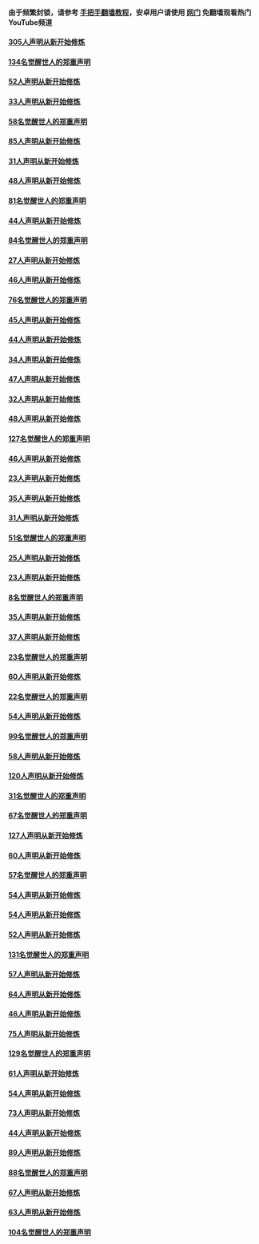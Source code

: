 #### 由于频繁封锁，请参考 [手把手翻墙教程](https://github.com/gfw-breaker/guides/wiki/)，安卓用户请使用 [网门](https://github.com/gfw-breaker/nogfw/blob/master/dl.md?t=03190200) 免翻墙观看热门YouTube频道 

#### [305人声明从新开始修炼](../pages/91/422153.md?t=03190200) 

#### [134名觉醒世人的郑重声明](../pages/91/422152.md?t=03190200) 

#### [52人声明从新开始修炼](../pages/91/421846.md?t=03190200) 

#### [33人声明从新开始修炼](../pages/91/421804.md?t=03190200) 

#### [58名觉醒世人的郑重声明](../pages/91/421845.md?t=03190200) 

#### [85人声明从新开始修炼](../pages/91/421769.md?t=03190200) 

#### [31人声明从新开始修炼](../pages/91/421763.md?t=03190200) 

#### [48人声明从新开始修炼](../pages/91/421605.md?t=03190200) 

#### [81名觉醒世人的郑重声明](../pages/91/421656.md?t=03190200) 

#### [44人声明从新开始修炼](../pages/91/421544.md?t=03190200) 

#### [84名觉醒世人的郑重声明](../pages/91/421543.md?t=03190200) 

#### [27人声明从新开始修炼](../pages/91/421465.md?t=03190200) 

#### [46人声明从新开始修炼](../pages/91/421454.md?t=03190200) 

#### [76名觉醒世人的郑重声明](../pages/91/421453.md?t=03190200) 

#### [45人声明从新开始修炼](../pages/91/421452.md?t=03190200) 

#### [44人声明从新开始修炼](../pages/91/421422.md?t=03190200) 

#### [34人声明从新开始修炼](../pages/91/421322.md?t=03190200) 

#### [47人声明从新开始修炼](../pages/91/421264.md?t=03190200) 

#### [32人声明从新开始修炼](../pages/91/421225.md?t=03190200) 

#### [48人声明从新开始修炼](../pages/91/421202.md?t=03190200) 

#### [127名觉醒世人的郑重声明](../pages/91/421224.md?t=03190200) 

#### [46人声明从新开始修炼](../pages/91/421203.md?t=03190200) 

#### [23人声明从新开始修炼](../pages/91/421138.md?t=03190200) 

#### [35人声明从新开始修炼](../pages/91/421122.md?t=03190200) 

#### [31人声明从新开始修炼](../pages/91/421081.md?t=03190200) 

#### [51名觉醒世人的郑重声明](../pages/91/421080.md?t=03190200) 

#### [25人声明从新开始修炼](../pages/91/421020.md?t=03190200) 

#### [23人声明从新开始修炼](../pages/91/420884.md?t=03190200) 

#### [8名觉醒世人的郑重声明](../pages/91/420883.md?t=03190200) 

#### [35人声明从新开始修炼](../pages/91/420809.md?t=03190200) 

#### [37人声明从新开始修炼](../pages/91/420766.md?t=03190200) 

#### [23名觉醒世人的郑重声明](../pages/91/420765.md?t=03190200) 

#### [60人声明从新开始修炼](../pages/91/420727.md?t=03190200) 

#### [22名觉醒世人的郑重声明](../pages/91/420726.md?t=03190200) 

#### [54人声明从新开始修炼](../pages/91/420529.md?t=03190200) 

#### [99名觉醒世人的郑重声明](../pages/91/420528.md?t=03190200) 

#### [58人声明从新开始修炼](../pages/91/420198.md?t=03190200) 

#### [120人声明从新开始修炼](../pages/91/420141.md?t=03190200) 

#### [31名觉醒世人的郑重声明](../pages/91/420197.md?t=03190200) 

#### [67名觉醒世人的郑重声明](../pages/91/420140.md?t=03190200) 

#### [127人声明从新开始修炼](../pages/91/420082.md?t=03190200) 

#### [60人声明从新开始修炼](../pages/91/420081.md?t=03190200) 

#### [57名觉醒世人的郑重声明](../pages/91/420080.md?t=03190200) 

#### [54人声明从新开始修炼](../pages/91/419533.md?t=03190200) 

#### [54人声明从新开始修炼](../pages/91/419532.md?t=03190200) 

#### [52人声明从新开始修炼](../pages/91/419531.md?t=03190200) 

#### [131名觉醒世人的郑重声明](../pages/91/419530.md?t=03190200) 

#### [57人声明从新开始修炼](../pages/91/419430.md?t=03190200) 

#### [64人声明从新开始修炼](../pages/91/419429.md?t=03190200) 

#### [46人声明从新开始修炼](../pages/91/419428.md?t=03190200) 

#### [75人声明从新开始修炼](../pages/91/419427.md?t=03190200) 

#### [129名觉醒世人的郑重声明](../pages/91/419426.md?t=03190200) 

#### [61人声明从新开始修炼](../pages/91/419198.md?t=03190200) 

#### [54人声明从新开始修炼](../pages/91/419197.md?t=03190200) 

#### [73人声明从新开始修炼](../pages/91/419196.md?t=03190200) 

#### [44人声明从新开始修炼](../pages/91/419075.md?t=03190200) 

#### [89人声明从新开始修炼](../pages/91/419074.md?t=03190200) 

#### [88名觉醒世人的郑重声明](../pages/91/419195.md?t=03190200) 

#### [67人声明从新开始修炼](../pages/91/419073.md?t=03190200) 

#### [63人声明从新开始修炼](../pages/91/419072.md?t=03190200) 

#### [104名觉醒世人的郑重声明](../pages/91/419071.md?t=03190200) 

